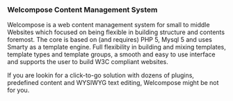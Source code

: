 ### Welcompose Content Management System ###

Welcompose is a web content management system for small to middle Websites which focused on being flexible in building structure and contents foremost. The core is based on (and requires) PHP 5, Mysql 5 and uses Smarty as a template engine. Full flexibility in building and mixing templates, template types and template groups, a smooth and easy to use interface and supports the user to build W3C compliant websites.      

If you are lookin for a click-to-go solution with dozens of plugins, predefined content and WYSIWYG text editing, Welcompose might be not for you.   